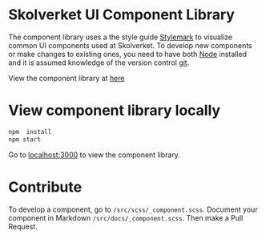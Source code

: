 # Skolverket UI Component Library

The component library uses a the style guide [Stylemark](https://github.com/nextbigsoundinc/stylemark) to visualize common UI components used at Skolverket. To develop new components or make changes to existing ones, you need to have both [Node](https://nodejs.org) installed and it is assumed knowledge of the version control [git](http://www.git-scm.com).

View the component library at [here](https://acandocxc.github.io/skolverket-komponentbibliotek/)

# View component library locally

```sh
npm  install
npm start
```

Go to [localhost:3000](http://localhost:3000) to view the component library.

# Contribute
To develop a component, go to `/src/scss/_component.scss`. Document your component in Markdown `/src/docs/_component.scss`. Then make a Pull Request.
